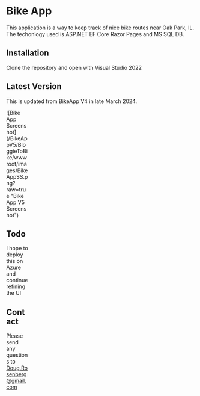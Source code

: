 # Bike App
This application is a way to keep track of nice bike routes near Oak Park, IL. The techonlogy used is ASP.NET EF Core Razor Pages and MS SQL DB.

## Installation
Clone the repository and open with Visual Studio 2022

## Latest Version
This is updated from BikeApp V4 in late March 2024.

<div style="width:60px ; height:60px">
![Bike App Screenshot](/BikeAppV5/BloggieToBike/wwwroot/images/BikeAppSS.png?raw=true "Bike App V5 Screenshot")
<div>

## Todo
I hope to deploy this on Azure and continue refining the UI

## Contact
Please send any questions to Doug.Rosenberg@gmail.com